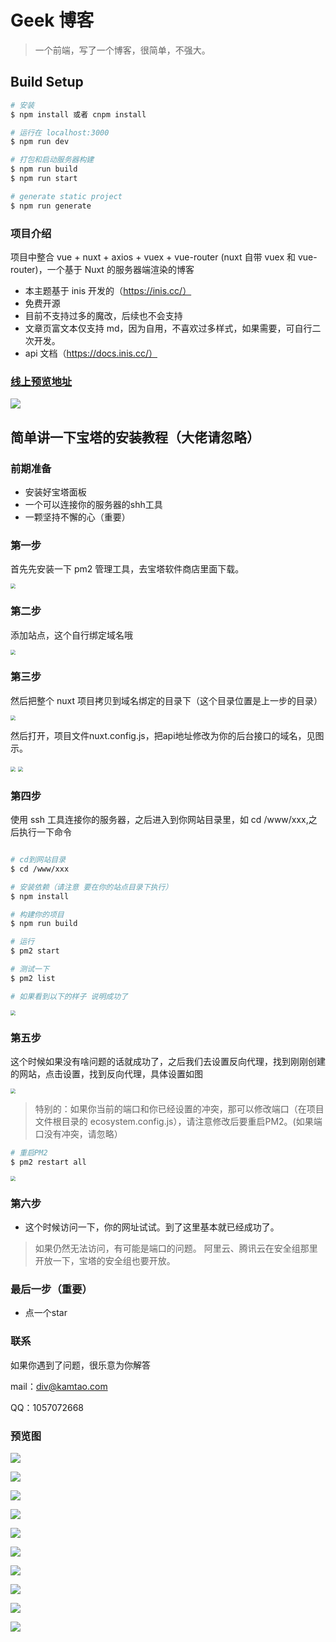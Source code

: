 # Geek 博客



> 一个前端，写了一个博客，很简单，不强大。

## Build Setup

```bash
# 安装
$ npm install 或者 cnpm install

# 运行在 localhost:3000
$ npm run dev

# 打包和启动服务器构建
$ npm run build
$ npm run start

# generate static project
$ npm run generate
```



### 项目介绍

项目中整合 vue + nuxt + axios + vuex + vue-router (nuxt 自带 vuex 和 vue-router)，一个基于 Nuxt 的服务器端渲染的博客

- 本主题基于 inis 开发的（https://inis.cc/）
- 免费开源
- 目前不支持过多的魔改，后续也不会支持
- 文章页富文本仅支持 md，因为自用，不喜欢过多样式，如果需要，可自行二次开发。
- api 文档（https://docs.inis.cc/）

### [线上预览地址](https://blog.kamtao.com)

![](https://tngeek-mall-1255310647.cos.ap-guangzhou.myqcloud.com/public/geek_blog_readme/geek_1.png)

## 简单讲一下宝塔的安装教程（大佬请忽略）



### 前期准备

+ 安装好宝塔面板
+ 一个可以连接你的服务器的shh工具
+ 一颗坚持不懈的心（重要）



### 第一步

首先先安装一下 pm2 管理工具，去宝塔软件商店里面下载。

<img src="https://tngeek-mall-1255310647.cos.ap-guangzhou.myqcloud.com/public/geek_blog_readme/%E5%AE%89%E8%A3%85PM2%E5%92%8Cnode.png" style="zoom:50%;" />

### 第二步

添加站点，这个自行绑定域名哦

[这是教程，如果会的，请忽略]: https://jingyan.baidu.com/article/eae07827e0a9ff5eec548591.html

<img src="https://tngeek-mall-1255310647.cos.ap-guangzhou.myqcloud.com/public/geek_blog_readme/%E6%B7%BB%E5%8A%A0%E7%AB%99%E7%82%B9.png" style="zoom: 50%;" />

### 第三步

然后把整个 nuxt 项目拷贝到域名绑定的目录下（这个目录位置是上一步的目录）

<img src="https://tngeek-mall-1255310647.cos.ap-guangzhou.myqcloud.com/public/geek_blog_readme/%E9%A1%B9%E7%9B%AE%E6%94%BE%E5%9C%A8%E7%9B%AE%E5%BD%95%E9%87%8C%E9%9D%A2.png" style="zoom:50%;" />

然后打开，项目文件nuxt.config.js，把api地址修改为你的后台接口的域名，见图示。

<img src="https://tngeek-mall-1255310647.cos.ap-guangzhou.myqcloud.com/public/geek_blog_readme/%E4%BF%AE%E6%94%B9%E6%96%87%E4%BB%B6.png" style="zoom: 50%;" />

<img src="https://tngeek-mall-1255310647.cos.ap-guangzhou.myqcloud.com/public/geek_blog_readme/%E4%BF%AE%E6%94%B9%E6%8E%A5%E5%8F%A3%E5%9C%B0%E5%9D%80.png" style="zoom:50%;" />



### 第四步

使用 ssh 工具连接你的服务器，之后进入到你网站目录里，如 cd /www/xxx,之后执行一下命令

```bash

# cd到网站目录
$ cd /www/xxx

# 安装依赖（请注意 要在你的站点目录下执行）
$ npm install

# 构建你的项目
$ npm run build

# 运行
$ pm2 start

# 测试一下
$ pm2 list

# 如果看到以下的样子 说明成功了
```

<img src="https://tngeek-mall-1255310647.cos.ap-guangzhou.myqcloud.com/public/geek_blog_readme/%E9%83%A8%E7%BD%B2pm2%E5%AE%8C%E6%88%90%E7%9A%84%E6%A0%B7%E5%AD%90.png" style="zoom:50%;" />



### 第五步

这个时候如果没有啥问题的话就成功了，之后我们去设置反向代理，找到刚刚创建的网站，点击设置，找到反向代理，具体设置如图

<img src="https://tngeek-mall-1255310647.cos.ap-guangzhou.myqcloud.com/public/geek_blog_readme/%E7%AB%AF%E5%8F%A3%E4%BF%9D%E6%8C%81%E4%B8%80%E8%87%B4.png" style="zoom:50%;" />



> 特别的：如果你当前的端口和你已经设置的冲突，那可以修改端口（在项目文件根目录的 ecosystem.config.js），请注意修改后要重启PM2。(如果端口没有冲突，请忽略）

```bash
# 重启PM2
$ pm2 restart all
```

<img src="https://tngeek-mall-1255310647.cos.ap-guangzhou.myqcloud.com/public/geek_blog_readme/%E6%9B%B4%E6%94%B9%E7%AB%AF%E5%8F%A3.png" style="zoom:50%;" />





### 第六步

+ 这个时候访问一下，你的网址试试。到了这里基本就已经成功了。

> 如果仍然无法访问，有可能是端口的问题。
> 阿里云、腾讯云在安全组那里开放一下，宝塔的安全组也要开放。





### 最后一步（重要）

- 点一个star





### 联系

如果你遇到了问题，很乐意为你解答

mail：div@kamtao.com

QQ：1057072668


### 预览图

![](https://tngeek-mall-1255310647.cos.ap-guangzhou.myqcloud.com/public/geek_blog_readme/geek_1.png)

![](https://tngeek-mall-1255310647.cos.ap-guangzhou.myqcloud.com/public/geek_blog_readme/geek_2.png)

![](https://tngeek-mall-1255310647.cos.ap-guangzhou.myqcloud.com/public/geek_blog_readme/geek_3.png)

![](https://tngeek-mall-1255310647.cos.ap-guangzhou.myqcloud.com/public/geek_blog_readme/geek_4.png)

![](https://tngeek-mall-1255310647.cos.ap-guangzhou.myqcloud.com/public/geek_blog_readme/geek_5.png)

![](https://tngeek-mall-1255310647.cos.ap-guangzhou.myqcloud.com/public/geek_blog_readme/geek_6.png)

![](https://tngeek-mall-1255310647.cos.ap-guangzhou.myqcloud.com/public/geek_blog_readme/geek_7.png)

![](https://tngeek-mall-1255310647.cos.ap-guangzhou.myqcloud.com/public/geek_blog_readme/geek_8.png)

![](https://tngeek-mall-1255310647.cos.ap-guangzhou.myqcloud.com/public/geek_blog_readme/geek_9.png)

![](https://tngeek-mall-1255310647.cos.ap-guangzhou.myqcloud.com/public/geek_blog_readme/geek_10.png)